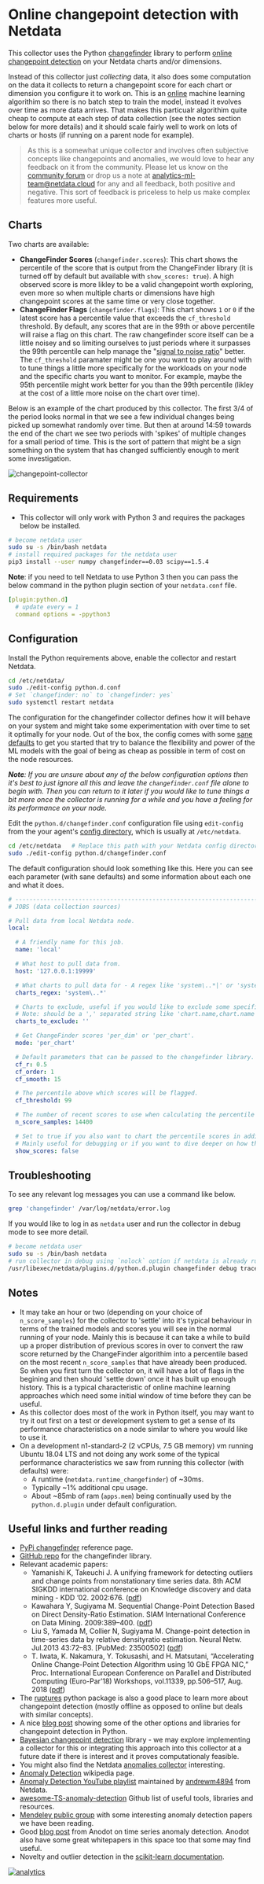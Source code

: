 <!--
title: "Online change point detection with Netdata"
description: "Use ML-driven change point detection to narrow your focus and shorten root cause analysis."
custom_edit_url: https://github.com/netdata/netdata/edit/master/collectors/python.d.plugin/changefinder/README.md
-->

# Online changepoint detection with Netdata

This collector uses the Python [changefinder](https://github.com/shunsukeaihara/changefinder) library to perform [online](https://en.wikipedia.org/wiki/Online_machine_learning) [changepoint detection](https://en.wikipedia.org/wiki/Change_detection) on your Netdata charts and/or dimensions.

Instead of this collector just _collecting_ data, it also does some computation on the data it collects to return a changepoint score for each chart or dimension you configure it to work on. This is an [online](https://en.wikipedia.org/wiki/Online_machine_learning) machine learning algorithim so there is no batch step to train the model, instead it evolves over time as more data arrives. That makes this particualr algorithim quite cheap to compute at each step of data collection (see the notes section below for more details) and it should scale fairly well to work on lots of charts or hosts (if running on a parent node for example).

> As this is a somewhat unique collector and involves often subjective concepts like changepoints and anomalies, we would love to hear any feedback on it from the community. Please let us know on the [community forum](https://community.netdata.cloud/) or drop us a note at [analytics-ml-team@netdata.cloud](mailto:analytics-ml-team@netdata.cloud) for any and all feedback, both positive and negative. This sort of feedback is priceless to help us make complex features more useful.

## Charts

Two charts are available:

- **ChangeFinder Scores** (`changefinder.scores`): This chart shows the percentile of the score that is output from the ChangeFinder library (it is turned off by default but available with `show_scores: true`). A high observed score is more likley to be a valid changepoint worth exploring, even more so when multiple charts or dimensions have high changepoint scores at the same time or very close together.
- **ChangeFinder Flags** (`changefinder.flags`): This chart shows `1` or `0` if the latest score has a percentile value that exceeds the `cf_threshold` threshold. By default, any scores that are in the 99th or above percentile will raise a flag on this chart. The raw changefinder score itself can be a little noisey and so limiting ourselves to just periods where it surpasses the 99th percentile can help manage the "[signal to noise ratio](https://en.wikipedia.org/wiki/Signal-to-noise_ratio)" better. The `cf_threshold` paramater might be one you want to play around with to tune things a little more specifically for the workloads on your node and the specific charts you want to monitor. For example, maybe the 95th percentile might work better for you than the 99th percentile (likley at the cost of a little more noise on the chart over time).

Below is an example of the chart produced by this collector. The first 3/4 of the period looks normal in that we see a few individual changes being picked up somewhat randomly over time. But then at around 14:59 towards the end of the chart we see two periods with 'spikes' of multiple changes for a small period of time. This is the sort of pattern that might be a sign something on the system that has changed sufficiently enough to merit some investigation.

![changepoint-collector](https://raw.githubusercontent.com/andrewm4894/random/master/images/netdata/netdata-changefinder-collector.jpg)

## Requirements

- This collector will only work with Python 3 and requires the packages below be installed.

```bash
# become netdata user
sudo su -s /bin/bash netdata
# install required packages for the netdata user
pip3 install --user numpy changefinder==0.03 scipy==1.5.4
```

**Note**: if you need to tell Netdata to use Python 3 then you can pass the below command in the python plugin section of your `netdata.conf` file. 

```yaml
[plugin:python.d]
  # update every = 1  
  command options = -ppython3
```

## Configuration

Install the Python requirements above, enable the collector and restart Netdata.

```bash
cd /etc/netdata/
sudo ./edit-config python.d.conf
# Set `changefinder: no` to `changefinder: yes`
sudo systemctl restart netdata
```

The configuration for the changefinder collector defines how it will behave on your system and might take some experimentation with over time to set it optimally for your node. Out of the box, the config comes with some [sane defaults](https://www.netdata.cloud/blog/redefining-monitoring-netdata/) to get you started that try to balance the flexibility and power of the ML models with the goal of being as cheap as possible in term of cost on the node resources. 

_**Note**: If you are unsure about any of the below configuration options then it's best to just ignore all this and leave the `changefinder.conf` file alone to begin with. Then you can return to it later if you would like to tune things a bit more once the collector is running for a while and you have a feeling for its performance on your node._

Edit the `python.d/changefinder.conf` configuration file using `edit-config` from the your agent's [config directory](/docs/configure/nodes.md), which is usually at `/etc/netdata`.

```bash
cd /etc/netdata   # Replace this path with your Netdata config directory, if different
sudo ./edit-config python.d/changefinder.conf
```

The default configuration should look something like this. Here you can see each parameter (with sane defaults) and some information about each one and what it does.

```yaml
# ----------------------------------------------------------------------
# JOBS (data collection sources)

# Pull data from local Netdata node.
local:

  # A friendly name for this job.
  name: 'local'

  # What host to pull data from.
  host: '127.0.0.1:19999'

  # What charts to pull data for - A regex like 'system\..*|' or 'system\..*|apps.cpu|apps.mem' etc.
  charts_regex: 'system\..*'

  # Charts to exclude, useful if you would like to exclude some specific charts. 
  # Note: should be a ',' separated string like 'chart.name,chart.name'.
  charts_to_exclude: ''

  # Get ChangeFinder scores 'per_dim' or 'per_chart'.
  mode: 'per_chart'

  # Default parameters that can be passed to the changefinder library.
  cf_r: 0.5
  cf_order: 1
  cf_smooth: 15

  # The percentile above which scores will be flagged.
  cf_threshold: 99

  # The number of recent scores to use when calculating the percentile of the changefinder score.
  n_score_samples: 14400

  # Set to true if you also want to chart the percentile scores in addition to the flags.
  # Mainly useful for debugging or if you want to dive deeper on how the scores are evolving over time.
  show_scores: false
```

## Troubleshooting

To see any relevant log messages you can use a command like below.

```bash
grep 'changefinder' /var/log/netdata/error.log
```

If you would like to log in as `netdata` user and run the collector in debug mode to see more detail.

```bash
# become netdata user
sudo su -s /bin/bash netdata
# run collector in debug using `nolock` option if netdata is already running the collector itself.
/usr/libexec/netdata/plugins.d/python.d.plugin changefinder debug trace nolock
```

## Notes

- It may take an hour or two (depending on your choice of `n_score_samples`) for the collector to 'settle' into it's typical behaviour in terms of the trained models and scores you will see in the normal running of your node. Mainly this is because it can take a while to build up a proper distribution of previous scores in over to convert the raw score returned by the ChangeFinder algorithim into a percentile based on the most recent `n_score_samples` that have already been produced. So when you first turn the collector on, it will have a lot of flags in the begining and then should 'settle down' once it has built up enough history. This is a typical characteristic of online machine learning approaches which need some initial window of time before they can be useful. 
- As this collector does most of the work in Python itself, you may want to try it out first on a test or development system to get a sense of its performance characteristics on a node similar to where you would like to use it.
- On a development n1-standard-2 (2 vCPUs, 7.5 GB memory) vm running Ubuntu 18.04 LTS and not doing any work some of the typical performance characteristics we saw from running this collector (with defaults) were:
  - A runtime (`netdata.runtime_changefinder`) of ~30ms.
  - Typically ~1% additional cpu usage.
  - About ~85mb of ram (`apps.mem`) being continually used by the `python.d.plugin` under default configuration.

## Useful links and further reading

- [PyPi changefinder](https://pypi.org/project/changefinder/) reference page. 
- [GitHub repo](https://github.com/shunsukeaihara/changefinder) for the changefinder library.
- Relevant academic papers:
  - Yamanishi K, Takeuchi J. A unifying framework for detecting outliers and change points from nonstationary time series data. 8th ACM SIGKDD international conference on Knowledge discovery and data mining - KDD ’02. 2002:676. ([pdf](https://citeseerx.ist.psu.edu/viewdoc/download?doi=10.1.1.12.3469&rep=rep1&type=pdf))
  - Kawahara Y, Sugiyama M. Sequential Change-Point Detection Based on Direct Density-Ratio Estimation. SIAM International Conference on Data Mining. 2009:389–400. ([pdf](https://onlinelibrary.wiley.com/doi/epdf/10.1002/sam.10124))
  - Liu S, Yamada M, Collier N, Sugiyama M. Change-point detection in time-series data by relative densityratio estimation. Neural Netw. Jul.2013 43:72–83. [PubMed: 23500502] ([pdf](https://arxiv.org/pdf/1203.0453.pdf))
  - T. Iwata, K. Nakamura, Y. Tokusashi, and H. Matsutani, “Accelerating Online Change-Point Detection Algorithm using 10 GbE FPGA NIC,” Proc. International European Conference on Parallel and Distributed Computing (Euro-Par’18) Workshops, vol.11339, pp.506–517, Aug. 2018 ([pdf](https://www.arc.ics.keio.ac.jp/~matutani/papers/iwata_heteropar2018.pdf))
- The [ruptures](https://github.com/deepcharles/ruptures) python package is also a good place to learn more about changepoint detection (mostly offline as opposed to online but deals with similar concepts). 
- A nice [blog post](https://techrando.com/2019/08/14/a-brief-introduction-to-change-point-detection-using-python/) showing some of the other options and libraries for changepoint detection in Python.
- [Bayesian changepoint detection](https://github.com/hildensia/bayesian_changepoint_detection) library - we may explore implementing a collector for this or integrating this approach into this collector at a future date if there is interest and it proves computationaly feasible.
- You might also find the Netdata [anomalies collector](https://github.com/netdata/netdata/tree/master/collectors/python.d.plugin/anomalies) interesting.
- [Anomaly Detection](https://en.wikipedia.org/wiki/Anomaly_detection) wikipedia page.
- [Anomaly Detection YouTube playlist](https://www.youtube.com/playlist?list=PL6Zhl9mK2r0KxA6rB87oi4kWzoqGd5vp0) maintained by [andrewm4894](https://github.com/andrewm4894/) from Netdata.
- [awesome-TS-anomaly-detection](https://github.com/rob-med/awesome-TS-anomaly-detection) Github list of useful tools, libraries and resources.
- [Mendeley public group](https://www.mendeley.com/community/interesting-anomaly-detection-papers/) with some interesting anomaly detection papers we have been reading.
- Good [blog post](https://www.anodot.com/blog/what-is-anomaly-detection/) from Anodot on time series anomaly detection. Anodot also have some great whitepapers in this space too that some may find useful.
- Novelty and outlier detection in the [scikit-learn documentation](https://scikit-learn.org/stable/modules/outlier_detection.html).

[![analytics](https://www.google-analytics.com/collect?v=1&aip=1&t=pageview&_s=1&ds=github&dr=https%3A%2F%2Fgithub.com%2Fnetdata%2Fnetdata&dl=https%3A%2F%2Fmy-netdata.io%2Fgithub%2Fcollectors%2Fpython.d.plugin%2Fchangefinder%2FREADME&_u=MAC~&cid=5792dfd7-8dc4-476b-af31-da2fdb9f93d2&tid=UA-64295674-3)]()